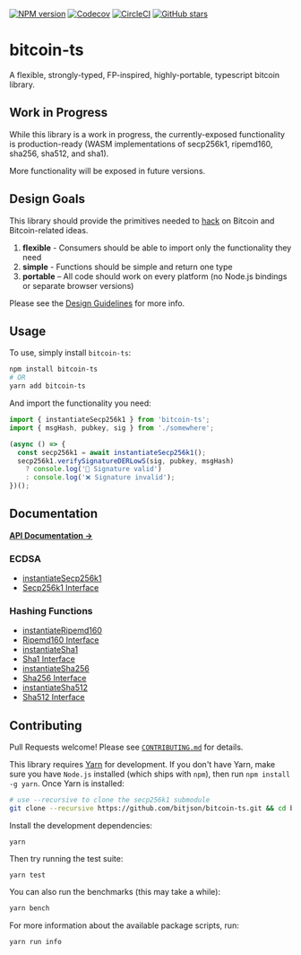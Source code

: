[![NPM version](https://img.shields.io/npm/v/bitcoin-ts.svg)](https://www.npmjs.com/package/bitcoin-ts)
[![Codecov](https://img.shields.io/codecov/c/github/bitjson/bitcoin-ts/master.svg)](https://codecov.io/gh/bitjson/bitcoin-ts)
[![CircleCI](https://img.shields.io/circleci/project/github/bitjson/bitcoin-ts/master.svg)](https://circleci.com/gh/bitjson/bitcoin-ts)
[![GitHub stars](https://img.shields.io/github/stars/bitjson/bitcoin-ts.svg?style=social&logo=github&label=Stars)](https://github.com/bitjson/bitcoin-ts)

# bitcoin-ts

A flexible, strongly-typed, FP-inspired, highly-portable, typescript bitcoin library.

## Work in Progress

While this library is a work in progress, the currently-exposed functionality is production-ready (WASM implementations of secp256k1, ripemd160, sha256, sha512, and sha1).

More functionality will be exposed in future versions.

## Design Goals

This library should provide the primitives needed to [hack](http://www.paulgraham.com/gh.html) on Bitcoin and Bitcoin-related ideas.

1.  **flexible** - Consumers should be able to import only the functionality they need
2.  **simple** - Functions should be simple and return one type
3.  **portable** – All code should work on every platform (no Node.js bindings or separate browser versions)

Please see the [Design Guidelines](.github/CONTRIBUTING.md) for more info.

## Usage

To use, simply install `bitcoin-ts`:

```sh
npm install bitcoin-ts
# OR
yarn add bitcoin-ts
```

And import the functionality you need:

```typescript
import { instantiateSecp256k1 } from 'bitcoin-ts';
import { msgHash, pubkey, sig } from './somewhere';

(async () => {
  const secp256k1 = await instantiateSecp256k1();
  secp256k1.verifySignatureDERLowS(sig, pubkey, msgHash)
    ? console.log('🚀 Signature valid')
    : console.log('❌ Signature invalid');
})();
```

## Documentation

[**API Documentation →**](https://bitjson.github.io/bitcoin-ts/)

### ECDSA

- [instantiateSecp256k1](https://bitjson.github.io/bitcoin-ts/globals.html#instantiatesecp256k1)
- [Secp256k1 Interface](https://bitjson.github.io/bitcoin-ts/interfaces/secp256k1.html)

### Hashing Functions

- [instantiateRipemd160](https://bitjson.github.io/bitcoin-ts/globals.html#instantiateripemd160)
- [Ripemd160 Interface](https://bitjson.github.io/bitcoin-ts/interfaces/ripemd160.html)
- [instantiateSha1](https://bitjson.github.io/bitcoin-ts/globals.html#instantiatesha1)
- [Sha1 Interface](https://bitjson.github.io/bitcoin-ts/interfaces/sha1.html)
- [instantiateSha256](https://bitjson.github.io/bitcoin-ts/globals.html#instantiatesha256)
- [Sha256 Interface](https://bitjson.github.io/bitcoin-ts/interfaces/sha256.html)
- [instantiateSha512](https://bitjson.github.io/bitcoin-ts/globals.html#instantiatesha512)
- [Sha512 Interface](https://bitjson.github.io/bitcoin-ts/interfaces/sha512.html)

## Contributing

Pull Requests welcome! Please see [`CONTRIBUTING.md`](.github/CONTRIBUTING.md) for details.

This library requires [Yarn](https://yarnpkg.com/) for development. If you don't have Yarn, make sure you have `Node.js` installed (which ships with `npm`), then run `npm install -g yarn`. Once Yarn is installed:

```sh
# use --recursive to clone the secp256k1 submodule
git clone --recursive https://github.com/bitjson/bitcoin-ts.git && cd bitcoin-ts
```

Install the development dependencies:

```
yarn
```

Then try running the test suite:

```
yarn test
```

You can also run the benchmarks (this may take a while):

```sh
yarn bench
```

For more information about the available package scripts, run:

```sh
yarn run info
```
